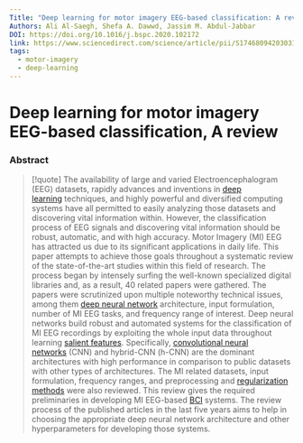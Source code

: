 ```yaml
---
Title: "Deep learning for motor imagery EEG-based classification: A review"
Authors: Ali Al-Saegh, Shefa A. Dawwd, Jassim M. Abdul-Jabbar
DOI: https://doi.org/10.1016/j.bspc.2020.102172
link: https://www.sciencedirect.com/science/article/pii/S1746809420303116
tags:
  - motor-imagery
  - deep-learning
---
```


# Deep learning for motor imagery EEG-based classification, A review

### Abstract
>[!quote] The availability of large and varied Electroencephalogram (EEG) datasets, rapidly advances and inventions in [deep learning](https://www.sciencedirect.com/topics/engineering/deep-learning "Learn more about deep learning from ScienceDirect's AI-generated Topic Pages") techniques, and highly powerful and diversified computing systems have all permitted to easily analyzing those datasets and discovering vital information within. However, the classification process of EEG signals and discovering vital information should be robust, automatic, and with high accuracy. Motor Imagery (MI) EEG has attracted us due to its significant applications in daily life. This paper attempts to achieve those goals throughout a systematic review of the state-of-the-art studies within this field of research. The process began by intensely surfing the well-known specialized digital libraries and, as a result, 40 related papers were gathered. The papers were scrutinized upon multiple noteworthy technical issues, among them [deep neural network](https://www.sciencedirect.com/topics/engineering/deep-neural-network "Learn more about deep neural network from ScienceDirect's AI-generated Topic Pages") architecture, input formulation, number of MI EEG tasks, and frequency range of interest. Deep neural networks build robust and automated systems for the classification of MI EEG recordings by exploiting the whole input data throughout learning [salient features](https://www.sciencedirect.com/topics/engineering/salient-feature "Learn more about salient features from ScienceDirect's AI-generated Topic Pages"). Specifically, [convolutional neural networks](https://www.sciencedirect.com/topics/engineering/convolutional-neural-network "Learn more about convolutional neural networks from ScienceDirect's AI-generated Topic Pages") (CNN) and hybrid-CNN (h-CNN) are the dominant architectures with high performance in comparison to public datasets with other types of architectures. The MI related datasets, input formulation, frequency ranges, and preprocessing and [regularization methods](https://www.sciencedirect.com/topics/engineering/regularization-method "Learn more about regularization methods from ScienceDirect's AI-generated Topic Pages") were also reviewed. This review gives the required preliminaries in developing MI EEG-based [BCI](https://www.sciencedirect.com/topics/engineering/brain-computer-interface "Learn more about BCI from ScienceDirect's AI-generated Topic Pages") systems. The review process of the published articles in the last five years aims to help in choosing the appropriate deep neural network architecture and other hyperparameters for developing those systems.

